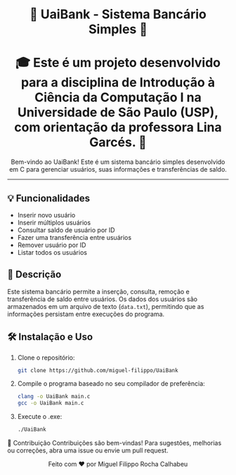 <div align="center">
  <h1>🚀 UaiBank - Sistema Bancário Simples 🏦</h1>
  <h1>🎓 Este é um projeto desenvolvido para a disciplina de Introdução à Ciência da Computação I na Universidade de São Paulo (USP), com orientação da professora Lina Garcés. 🌟</h1>
  <p>
    Bem-vindo ao UaiBank! Este é um sistema bancário simples desenvolvido em C para gerenciar usuários, suas informações e transferências de saldo.
  </p>
</div>

---

## 💡 Funcionalidades
- Inserir novo usuário
- Inserir múltiplos usuários
- Consultar saldo de usuário por ID
- Fazer uma transferência entre usuários
- Remover usuário por ID
- Listar todos os usuários

## 📝 Descrição
Este sistema bancário permite a inserção, consulta, remoção e transferência de saldo entre usuários. Os dados dos usuários são armazenados em um arquivo de texto (`data.txt`), permitindo que as informações persistam entre execuções do programa.

## 🛠️ Instalação e Uso
1. Clone o repositório:
   ```sh
   git clone https://github.com/miguel-filippo/UaiBank

2. Compile o programa baseado no seu compilador de preferência:
   ```sh
   clang -o UaiBank main.c
   gcc -o UaiBank main.c

3. Execute o .exe:
   ```sh
   ./UaiBank

🤝 Contribuição
Contribuições são bem-vindas! Para sugestões, melhorias ou correções, abra uma issue ou envie um pull request.

<div align="center">
  Feito com ❤️ por Miguel Filippo Rocha Calhabeu
</div>
